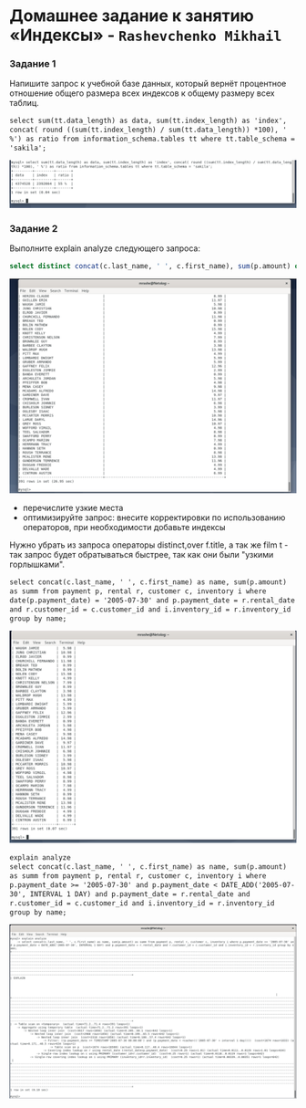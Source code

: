 # Домашнее задание к занятию «Индексы» - `Rashevchenko Mikhail`

### Задание 1
Напишите запрос к учебной базе данных, который вернёт процентное отношение общего размера всех индексов к общему размеру всех таблиц.
```
select sum(tt.data_length) as data, sum(tt.index_length) as 'index', concat( round ((sum(tt.index_length) / sum(tt.data_length)) *100), ' %') as ratio from information_schema.tables tt where tt.table_schema = 'sakila';
```
![](https://github.com/mrashevchenko/gitlab-hw/blob/hw12-05/img/hw120501.PNG?raw=true)

### Задание 2

Выполните explain analyze следующего запроса:
```sql
select distinct concat(c.last_name, ' ', c.first_name), sum(p.amount) over (partition by c.customer_id, f.title) from payment p, rental r, customer c, inventory i, film f where date(p.payment_date) = '2005-07-30' and p.payment_date = r.rental_date and r.customer_id = c.customer_id and i.inventory_id = r.inventory_id;
```
![](https://github.com/mrashevchenko/gitlab-hw/blob/hw12-05/img/hw120502.PNG?raw=true)

- перечислите узкие места  
- оптимизируйте запрос: внесите корректировки по использованию операторов, при необходимости добавьте индексы

Нужно убрать из запроса операторы distinct,over f.title, а так же film t - так запрос будет обратываться быстрее, так как они были "узкими горлышками".

```
select concat(c.last_name, ' ', c.first_name) as name, sum(p.amount) as summ from payment p, rental r, customer c, inventory i where date(p.payment_date) = '2005-07-30' and p.payment_date = r.rental_date and r.customer_id = c.customer_id and i.inventory_id = r.inventory_id group by name;
```
![](https://github.com/mrashevchenko/gitlab-hw/blob/hw12-05/img/hw120503.PNG?raw=true)  


```
explain analyze
select concat(c.last_name, ' ', c.first_name) as name, sum(p.amount) as summ from payment p, rental r, customer c, inventory i where p.payment_date >= '2005-07-30' and p.payment_date < DATE_ADD('2005-07-30', INTERVAL 1 DAY) and p.payment_date = r.rental_date and r.customer_id = c.customer_id and i.inventory_id = r.inventory_id group by name;
```
![](https://github.com/mrashevchenko/gitlab-hw/blob/hw12-05/img/hw120504.PNG?raw=true)  
